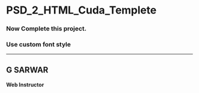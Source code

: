 # PSD_2_HTML_Cuda_Templete

### Now Complete this project.

### Use custom font style

***
## G SARWAR
#### Web Instructor
